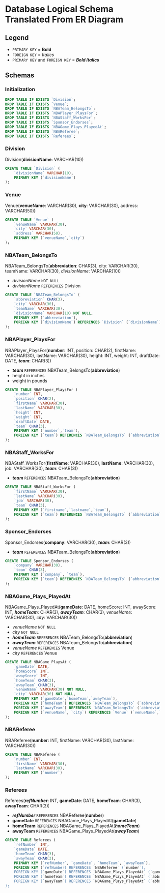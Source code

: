 # Database Logical Schema Translated From ER Diagram

## Legend

- `PRIMARY KEY` = **Bold**
- `FOREIGN KEY` = *Italics*
- `PRIMARY KEY` and `FOREIGN KEY` = ***Bold Italics***

## Schemas

### Initialization

```sqlmysql
DROP TABLE IF EXISTS `Division`;
DROP TABLE IF EXISTS `Venue`;
DROP TABLE IF EXISTS `NBATeam_BelongsTo`;
DROP TABLE IF EXISTS `NBAPlayer_PlaysFor`;
DROP TABLE IF EXISTS `NBAStaff_WorksFor`;
DROP TABLE IF EXISTS `Sponsor_Endorses`;
DROP TABLE IF EXISTS `NBAGame_Plays_PlayedAt`;
DROP TABLE IF EXISTS `NBAReferee`;
DROP TABLE IF EXISTS `Referees`;
```

### Division

Division(**divisionName**: VARCHAR(10))

```sqlmysql
CREATE TABLE `Division` (
    `divisionName` VARCHAR(10),
    PRIMARY KEY (`divisionName`)
);
```

### Venue

Venue(**venueName**: VARCHAR(30), **city**: VARCHAR(30), address: VARCHAR(50))

```sqlmysql
CREATE TABLE `Venue` (
    `venueName` VARCHAR(30),
    `city` VARCHAR(30),
    `address` VARCHAR(50),
    PRIMARY KEY (`venueName`,`city`)
);
```

### NBATeam_BelongsTo

NBATeam_BelongsTo(**abbreviation**: CHAR(3), city: VARCHAR(30), teamName: VARCHAR(30), *divisionName*: VARCHAR(10))

- *divisionName* `NOT NULL`
- *divisionName* `REFERENCES` Division

```sqlmysql
CREATE TABLE `NBATeam_BelongsTo` (
    `abbreviation` CHAR(3),
    `city` VARCHAR(30),
    `teamName` VARCHAR(30),
    `divisionName` VARCHAR(10) NOT NULL,
    PRIMARY KEY (`abbreviation`),
    FOREIGN KEY (`divisionName`) REFERENCES `Division` (`divisionName`)
);
```

### NBAPlayer_PlaysFor

NBAPlayer_PlaysFor(**number**: INT, position: CHAR(2), firstName: VARCHAR(30), lastName: VARCHAR(30), height: INT, weight: INT, draftDate: DATE, ***team***: CHAR(3))

- ***team*** `REFERENCES` NBATeam_BelongsTo(**abbreviation**)
- height in inches
- weight in pounds

```sqlmysql
CREATE TABLE NBAPlayer_PlaysFor (
    `number` INT,
    `position` CHAR(2),
    `firstName` VARCHAR(30),
    `lastName` VARCHAR(30),
    `height` INT,
    `weight` INT,
    `draftDate` DATE,
    `team` CHAR(3),
    PRIMARY KEY (`number`,`team`),
    FOREIGN KEY (`team`) REFERENCES `NBATeam_BelongsTo` (`abbreviation`)
);
```

### NBAStaff_WorksFor

NBAStaff_WorksFor(**firstName**: VARCHAR(30), **lastName**: VARCHAR(30), job: VARCHAR(30), ***team***: CHAR(3))

- ***team*** `REFERENCES` NBATeam_BelongsTo(**abbreviation**)

```sqlmysql
CREATE TABLE NBAStaff_WorksFor (
    `firstName` VARCHAR(30),
    `lastName` VARCHAR(30),
    `job` VARCHAR(30),
    `team` CHAR(3),
    PRIMARY KEY (`firstname`,`lastname`,`team`),
    FOREIGN KEY (`team`) REFERENCES `NBATeam_BelongsTo` (`abbreviation`)
);
```

### Sponsor_Endorses

Sponsor_Endorses(**company**: VARCHAR(30), ***team***: CHAR(3))

- ***team*** `REFERENCES` NBATeam_BelongsTo(**abbreviation**)

```sqlmysql
CREATE TABLE Sponsor_Endorses (
    `company` VARCHAR(30),
    `team` CHAR(3),
    PRIMARY KEY (`company`, `team`),
    FOREIGN KEY (`team`) REFERENCES `NBATeam_BelongsTo` (`abbreviation`)
);
```

### NBAGame_Plays_PlayedAt

NBAGame_Plays_PlayedAt(**gameDate**: DATE, homeScore: INT, awayScore: INT, ***homeTeam***: CHAR(3), ***awayTeam***: CHAR(3), *venueName*: VARCHAR(30), *city*: VARCHAR(30))

- *venueName* `NOT NULL`
- *city* `NOT NULL`
- ***homeTeam*** `REFERENCES` NBATeam_BelongsTo(**abbreviation**)
- ***awayTeam*** `REFERENCES` NBATeam_BelongsTo(**abbreviation**)
- *venueName* `REFERENCES` Venue
- *city* `REFERENCES` Venue

```sqlmysql
CREATE TABLE NBAGame_PlaysAt (
    `gameDate` DATE,
    `homeScore` INT,
    `awayScore` INT,
    `homeTeam` CHAR(3),
    `awayTeam` CHAR(3),
    `venueName` VARCHAR(30) NOT NULL,
    `city` VARCHAR(30) NOT NULL,
    PRIMARY KEY (`gameDate`,`homeTeam`,`awayTeam`),
    FOREIGN KEY (`homeTeam`) REFERENCES `NBATeam_BelongsTo` (`abbreviation`),
    FOREIGN KEY (`awayTeam`) REFERENCES `NBATeam_BelongsTo` (`abbreviation`),
    FOREIGN KEY (`venueName`, `city`) REFERENCES `Venue` (`venueName`,`city`)
);
```

### NBAReferee

NBAReferee(**number**: INT, firstName: VARCHAR(30), lastName: VARCHAR(30))

```sqlmysql
CREATE TABLE NBAReferee (
    `number` INT,
    `firstName` VARCHAR(30),
    `lastName` VARCHAR(30),
    PRIMARY KEY (`number`)
);
```

### Referees

Referees(***refNumber***: INT, **gameDate**: DATE, **homeTeam**: CHAR(3), **awayTeam**: CHAR(3))

- ***refNumber*** `REFERENCES` NBAReferee(**number**)
- **gameDate** `REFERENCES` NBAGame_Plays_PlayedAt(**gameDate**)
- **homeTeam** `REFERENCES` NBAGame_Plays_PlayedAt(***homeTeam***)
- **awayTeam** `REFERENCES` NBAGame_Plays_PlayedAt(***awayTeam***)

```sqlmysql
CREATE TABLE Referees (
    `refNumber` INT,
    `gameDate` DATE,
    `homeTeam` CHAR(3),
    `awayTeam` CHAR(3),
    PRIMARY KEY (`refNumber`, `gameDate`, `homeTeam`, `awayTeam`),
    FOREIGN KEY (`refNumber) REFERENCES `NBAReferee` (`number`),
    FOREIGN KEY (`gameDate`) REFERENCES `NBAGame_Plays_PlayedAt` (`gameDate`),
    FOREIGN KEY (`homeTeam`) REFERENCES `NBAGame_Plays_PlayedAt` (`abbreviation`),
    FOREIGN KEY (`awayTeam`) REFERENCES `NBAGame_Plays_PlayedAt` (`abbreviation`)
);
```
